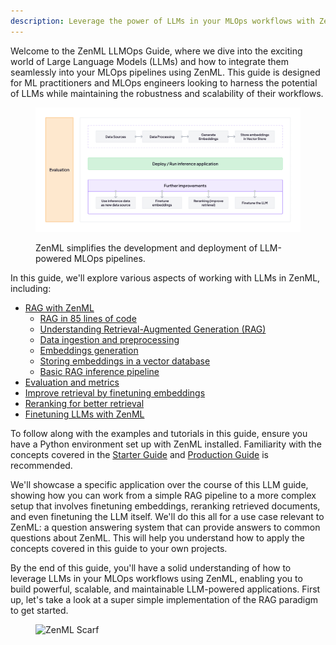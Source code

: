 ```yaml
---
description: Leverage the power of LLMs in your MLOps workflows with ZenML.
---
```


Welcome to the ZenML LLMOps Guide, where we dive into the exciting world of Large Language Models (LLMs) and how to integrate them seamlessly into your MLOps pipelines using ZenML. This guide is designed for ML practitioners and MLOps engineers looking to harness the potential of LLMs while maintaining the robustness and scalability of their workflows.

<figure><img src="/docs/book/.gitbook/assets/rag-overview.png" alt=""><figcaption><p>ZenML simplifies the development and deployment of LLM-powered MLOps pipelines.</p></figcaption></figure>

In this guide, we'll explore various aspects of working with LLMs in ZenML, including:

* [RAG with ZenML](rag/rag-with-zenml.md)
  * [RAG in 85 lines of code](rag/rag-85-loc.md)
  * [Understanding Retrieval-Augmented Generation (RAG)](rag/understanding-rag.md)
  * [Data ingestion and preprocessing](rag/data-ingestion.md)
  * [Embeddings generation](rag/embeddings-generation.md)
  * [Storing embeddings in a vector database](rag/storing-embeddings-in-a-vector-database.md)
  * [Basic RAG inference pipeline](rag/basic-rag-inference-pipeline.md)
* [Evaluation and metrics](evaluation/evaluation.md)
* [Improve retrieval by finetuning embeddings](finetuning-embeddings/finetuning-embeddings.md)
* [Reranking for better retrieval](reranking/reranking.md)
* [Finetuning LLMs with ZenML](finetuning-llms/finetuning-llms.md)

To follow along with the examples and tutorials in this guide, ensure you have a
Python environment set up with ZenML installed. Familiarity with the concepts
covered in the [Starter Guide](../starter-guide/) and [Production
Guide](../production-guide/) is recommended.

We'll showcase a specific application over the course of this LLM guide, showing
how you can work from a simple RAG pipeline to a more complex setup that
involves
finetuning embeddings, reranking retrieved documents, and even finetuning the
LLM itself. We'll do this all for a use case relevant to ZenML: a question
answering system that can provide answers to common questions about ZenML. This
will help you understand how to apply the concepts covered in this guide to your
own projects.

By the end of this guide, you'll have a solid understanding of how to leverage
LLMs in your MLOps workflows using ZenML, enabling you to build powerful,
scalable, and maintainable LLM-powered applications. First up, let's take a look
at a super simple implementation of the RAG paradigm to get started.

<figure><img src="https://static.scarf.sh/a.png?x-pxid=f0b4f458-0a54-4fcd-aa95-d5ee424815bc" alt="ZenML Scarf"><figcaption></figcaption></figure>
